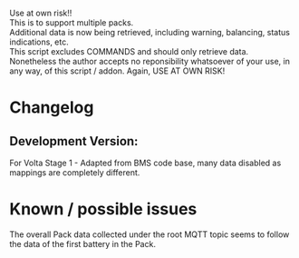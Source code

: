 
<br>
Use at own risk!! 
<br>
This is to support multiple packs. 
<br>
Additional data is now being retrieved, including warning, balancing, status indications, etc. 
<br>
This script excludes COMMANDS and should only retrieve data. Nonetheless the author accepts no reponsibility whatsoever of your use, in any way, of this script / addon. Again, USE AT OWN RISK!
<br>
<h1>Changelog</h1>
<h2>Development Version:</h2>
For Volta Stage 1 - Adapted from BMS code base, many data disabled as mappings are completely different.


<h1>Known / possible issues</h1>
The overall Pack data collected under the root MQTT topic seems to follow the data of the first battery in the Pack.